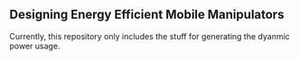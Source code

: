 ## Designing Energy Efficient Mobile Manipulators

Currently, this repository only includes the stuff for generating the dyanmic
power usage.

